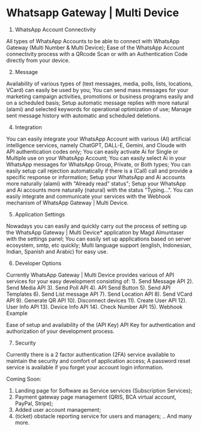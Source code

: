 # Whatsapp Gateway | Multi Device

1. WhatsApp Account Connectivity

All types of WhatsApp Accounts to be able to connect with WhatsApp Gateway (Multi Number & Multi Device);
Ease of the WhatsApp Account connectivity process with a QRcode Scan or with an Authentication Code directly from your device.

2. Message

Availability of various types of (text messages, media, polls, lists, locations, VCard) can easily be used by you;
You can send mass messages for your marketing campaign activities, promotions or business programs easily and on a scheduled basis;
Setup automatic message replies with more natural (alami) and selected keywords for operational optimization of use;
Manage sent message history with automatic and scheduled deletions.

4. Integration

You can easily integrate your WhatsApp Account with various (AI) artificial intelligence services, namely ChatGPT, DALL-E, Gemini, and Cloude with API authentication codes only;
You can easily activate Ai for Single or Multiple use on your WhatsApp Account;
You can easily select Ai in your WhatsApp messages for WhatsApp Group, Private, or Both types;
You can easily setup call rejection automatically if there is a (Call) call and provide a specific response or information;
Setup your WhatsApp and Ai accounts more naturally (alami) with "Already read" status";
Setup your WhatsApp and Ai accounts more naturally (natural) with the status "Typing...".
You can easily integrate and communicate your services with the Webhook mechanism of WhatsApp Gateway | Multi Device.

5. Application Settings

Nowadays you can easily and quickly carry out the process of setting up the WhatsApp Gateway | Multi Device* application by Magd Almuntaser with the settings panel;
You can easily set up applications based on server ecosystem, smtp, etc quickly;
Multi language support (english, Indonesian, Indian, Spanish and Arabic) for easy use.

6. Developer Options

Currently WhatsApp Gateway | Multi Device provides various of API services for your easy development consisting of:
        1). Send Message API
        2). Send Media API
        3). Send Poll API
        4). API Send Button
        5). Send API Templates
        6). Send List message API
        7). Send Location API
        8). Send VCard API
        9). Generate QR API
        10). Disconnect devices
        11). Create User API
        12). User Info API
        13). Device Info API
        14). Check Number API
        15). Webhook Example

Ease of setup and availability of the (API Key) API Key for authentication and authorization of your development process.

7. Security

Currently there is a 2 factor authentication (2FA) service available to maintain the security and comfort of application access;
A password reset service is available if you forget your account login information.


Coming Soon:

1. Landing page for Software as Service services (Subscription Services);
2. Payment gateway page management (QRIS, BCA virtual account, PayPal, Stripe);
3. Added user account management;
4. (ticket) obstacle reporting service for users and managers;
.. And many more. 
